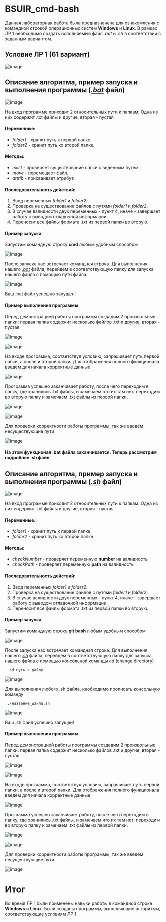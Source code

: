 # BSUIR_cmd-bash

Данная лабораторная работа была предназначена для ознакомления с командной строкой операционных систем **Windows** и **Linux**.
В рамках ЛР 1 необходимо создать исполняемый файл _.bat_ и _.sh_ в соответствии с заданным вариантом.

## Условие ЛР 1 (61 вариант)

![image](https://github.com/iis-32170x/RPIIS/blob/%D0%A8%D0%B0%D1%80%D0%BA%D0%BE_%D0%A1/task.png)

## Описание алгоритма, пример запуска и выполнения программы ([_.bat_](https://github.com/iis-32170x/RPIIS/blob/%D0%A8%D0%B0%D1%80%D0%BA%D0%BE_%D0%A1/LAB1.bat) файл)

![image](https://github.com/iis-32170x/RPIIS/blob/%D0%A8%D0%B0%D1%80%D0%BA%D0%BE_%D0%A1/bat1.png)

На вход программе приходит 2 относительных пути к папкам. Одна из них содержит .txt файлы и другие, вторая - пустая.

#### Переменные:

- _folder1_ - хранит путь к первой папке.
- _folder2_ - хранит путь ко второй папке.
  
#### Методы:

- _exist_ - проверяет существование папки с веденным путем.
- _move_ - перемещает файл.
- _attrib_ - присваивает атрибут.

#### Последовательность действий:

1. Ввод переменных _folder1_ и _folder2_.
2. Проверка на существование файлов с путями _folder1_ и _folder2_.
3. В случае валидности двух переменных - пункт 4,  иначе - завершает работу с выводом отладочной информации.
4. Переносит все файлы формата _.txt_ из первой папки во вторую.

#### Пример запуска

Запустим командную строку **cmd** любым удобным способом

![image](https://github.com/iis-32170x/RPIIS/blob/%D0%A8%D0%B0%D1%80%D0%BA%D0%BE_%D0%A1/bat3%20(2).png)

После запуска нас встречает командная строка. Для выполнения нашего [_.bat_](https://github.com/iis-32170x/RPIIS/blob/%D0%A8%D0%B0%D1%80%D0%BA%D0%BE_%D0%A1/LAB1.bat) файла, перейдём в соответствующую папку для запуска нашего файла с помощью пути файла.

![image](https://github.com/iis-32170x/RPIIS/blob/%D0%A8%D0%B0%D1%80%D0%BA%D0%BE_%D0%A1/bat3.png)

Ваш .bat файл успешно запущен!

#### Пример выполнения программы

Перед демонстрацией работы программы создадим 2 произвольные папки: первая папка содержит несколько файлов .txt и другие, вторая - пустая

![image](https://github.com/iis-32170x/RPIIS/blob/%D0%A8%D0%B0%D1%80%D0%BA%D0%BE_%D0%A1/qw.png)

![image](https://github.com/iis-32170x/RPIIS/blob/%D0%A8%D0%B0%D1%80%D0%BA%D0%BE_%D0%A1/er.png)


На входе программа, соответствуя условию, запрашивает путь первой папки, а после и второй папки. Для отображения полного функционала введём для начала корректные данные

![image](https://github.com/iis-32170x/RPIIS/blob/%D0%A8%D0%B0%D1%80%D0%BA%D0%BE_%D0%A1/bat3.png)

Программа успешно заканчивает работу, после чего переходим в папку, где хранились .txt файлы, и замечаем что их там нет; переходим во вторую папку и замечаем .txt файлы из первой папки.

![image](https://github.com/iis-32170x/RPIIS/blob/%D0%A8%D0%B0%D1%80%D0%BA%D0%BE_%D0%A1/r1.png)

![image](https://github.com/iis-32170x/RPIIS/blob/%D0%A8%D0%B0%D1%80%D0%BA%D0%BE_%D0%A1/r2.png)

Для проверки корректности работы программы, так же введём несуществующие пути

![image](https://github.com/iis-32170x/RPIIS/blob/%D0%A8%D0%B0%D1%80%D0%BA%D0%BE_%D0%A1/r3.png)

#### На этом функционал .bat файла заканчивается. Теперь рассмотрим подробнее .sh файл

## Описание алгоритма, пример запуска и выполнения программы ([_.sh_](https://github.com/iis-32170x/RPIIS/blob/%D0%A8%D0%B0%D1%80%D0%BA%D0%BE_%D0%A1/lab1.sh) файл)

![image](https://github.com/iis-32170x/RPIIS/blob/%D0%A8%D0%B0%D1%80%D0%BA%D0%BE_%D0%A1/sh1.png)

На вход программе приходит 2 относительных пути к папкам. Одна из них содержит .txt файлы и другие, вторая - пустая.

#### Переменные:

- _folder1_ - хранит путь к первой папке.
- _folder2_ - хранит путь ко второй папке.

#### Методы:

- _checkNumber_ - проверяет переменную **number** на валидность
- _checkPath_ - проверяет переменную **path** на валидность

#### Последовательность действий:

1. Ввод переменных _folder1_ и _folder2_.
2. Проверка на существование файлов с путями _folder1_ и _folder2_.
3. В случае валидности двух переменных - пункт 4,  иначе - завершает работу с выводом отладочной информации.
4. Переносит все файлы формата _.txt_ из первой папки во вторую.

#### Пример запуска

Запустим командную строку **git bash** любым удобным способом

![image](https://github.com/iis-32170x/RPIIS/blob/%D0%A8%D0%B0%D1%80%D0%BA%D0%BE_%D0%A1/sh2.png)

После запуска нас встречает командная строка. Для выполнения нашего [_.sh_](https://github.com/iis-32170x/RPIIS/blob/%D0%A8%D0%B0%D1%80%D0%BA%D0%BE_%D0%A1/lab1.sh) файла, перейдём в соответствующую папку для запуска нашего файла с помощью консольной команды _cd_ (change directory)

      cd путь_к_файлу

![image](https://github.com/iis-32170x/RPIIS/blob/%D0%A8%D0%B0%D1%80%D0%BA%D0%BE_%D0%A1/sh3.png)

Для выполнения любого .sh файла, необходимо прописать консольную команду

     ./название_файла.sh

![image](https://github.com/iis-32170x/RPIIS/blob/%D0%A8%D0%B0%D1%80%D0%BA%D0%BE_%D0%A1/sh4.png)

Ваш .sh файл успешно запущен!

#### Пример выполнения программы

Перед демонстрацией работы программы создадим 2 произвольные папки: первая папка содержит несколько файлов .txt и другие, вторая - пустая

![image](https://github.com/iis-32170x/RPIIS/blob/%D0%A8%D0%B0%D1%80%D0%BA%D0%BE_%D0%A1/qw.png)

![image](https://github.com/iis-32170x/RPIIS/blob/%D0%A8%D0%B0%D1%80%D0%BA%D0%BE_%D0%A1/er.png)


На входе программа, соответствуя условию, запрашивает путь первой папки, а после и второй папки. Для отображения полного функционала введём для начала корректные данные

![image](https://github.com/iis-32170x/RPIIS/blob/%D0%A8%D0%B0%D1%80%D0%BA%D0%BE_%D0%A1/sh5.png)

Программа успешно заканчивает работу, после чего переходим в папку, где хранились .txt файлы, и замечаем что их там нет; переходим во вторую папку и замечаем .txt файлы из первой папки.

![image](https://github.com/iis-32170x/RPIIS/blob/%D0%A8%D0%B0%D1%80%D0%BA%D0%BE_%D0%A1/sh6.png)

![image](https://github.com/iis-32170x/RPIIS/blob/%D0%A8%D0%B0%D1%80%D0%BA%D0%BE_%D0%A1/sh7.png)

Для проверки корректности работы программы, так же введём несуществующие пути

![image](https://github.com/iis-32170x/RPIIS/blob/%D0%A8%D0%B0%D1%80%D0%BA%D0%BE_%D0%A1/sh8.png)

# Итог

Во время ЛР 1 были применены навыки работы в командной строке **Windows** и **Linux**. Были созданы программы, выполняющие алгоритмы, соответствующие условиям ЛР 1
